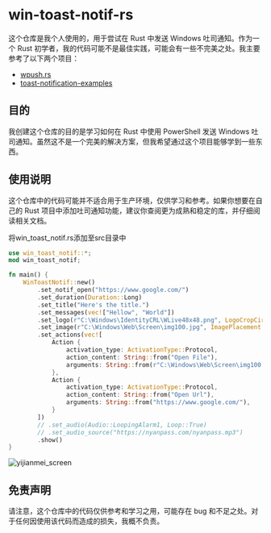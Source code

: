 # win-toast-notif-rs
这个仓库是我个人使用的，用于尝试在 Rust 中发送 Windows 吐司通知。作为一个 Rust 初学者，我的代码可能不是最佳实践，可能会有一些不完美之处。我主要参考了以下两个项目：

- [wpush.rs](https://github.com/saez-juan/wpush.rs)
- [toast-notification-examples](https://github.com/GitHub30/toast-notification-examples)

## 目的

我创建这个仓库的目的是学习如何在 Rust 中使用 PowerShell 发送 Windows 吐司通知。虽然这不是一个完美的解决方案，但我希望通过这个项目能够学到一些东西。

## 使用说明

这个仓库中的代码可能并不适合用于生产环境，仅供学习和参考。如果你想要在自己的 Rust 项目中添加吐司通知功能，建议你查阅更为成熟和稳定的库，并仔细阅读相关文档。

将win_toast_notif.rs添加至src目录中
```rust
use win_toast_notif::*;
mod win_toast_notif;

fn main() {
    WinToastNotif::new()
        .set_notif_open("https://www.google.com/")
        .set_duration(Duration::Long)
        .set_title("Here's the title.")
        .set_messages(vec!["Hellow", "World"])
        .set_logo(r"C:\Windows\IdentityCRL\WLive48x48.png", LogoCropCircle::True)
        .set_image(r"C:\Windows\Web\Screen\img100.jpg", ImagePlacement::Top)
        .set_actions(vec![
            Action {
                activation_type: ActivationType::Protocol,
                action_content: String::from("Open File"),
                arguments: String::from(r"C:\Windows\Web\Screen\img100.jpg"),
            },
            Action {
                activation_type: ActivationType::Protocol,
                action_content: String::from("Open Url"),
                arguments: String::from("https://www.google.com/"),
            }
        ])
        // .set_audio(Audio::LoopingAlarm1, Loop::True)        
        // .set_audio_source("https://nyanpass.com/nyanpass.mp3")
        .show()
}
```

![yijianmei_screen](https://github.com/iKineticate/win-toast-notif-rs/assets/115683118/64c01312-9507-4423-8e43-cd3be37d8e8d)


## 免责声明

请注意，这个仓库中的代码仅供参考和学习之用，可能存在 bug 和不足之处。对于任何因使用该代码而造成的损失，我概不负责。
